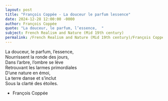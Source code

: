 ```yaml
---
layout: post
title: "François Coppée - La douceur le parfum lessence"
date: 2024-12-28 12:00:00 -0000
author: François Coppée
quote: "La douceur, le parfum, l’essence,  "
subject: French Realism and Nature (Mid 19th century)
permalink: /French Realism and Nature (Mid 19th century)/François Coppée/François Coppée - La douceur le parfum lessence
---
```


La douceur, le parfum, l’essence,  
Nourrissent la ronde des jours,  
Dans l’arbre, l’ombre se lève  
Retrouvant les larmes primordiales  
D’une nature en émoi,  
La terre danse et s’inclut  
Sous la clarté des étoiles.

- François Coppée
